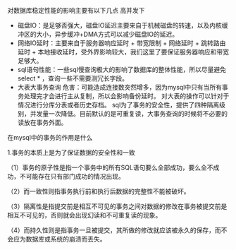 
对数据库稳定性能的影响主要有以下几点
高并发下

- 磁盘IO：是足够否强大，磁盘IO延迟主要来自于机械磁盘的转速，以及内核缓冲区的大小，异步缓冲+DMA方式可以减少磁盘IO的延迟。
- 网络IO延时：主要来自于服务器响应延时 + 带宽限制 + 网络延时 + 跳转路由延时 + 本地接收延时，受外界影响较大，我们这里了要保证服务器响应和带宽足够大。
- sql语句性能：一些sql慢查询极大的影响了数据库的整体性能，所以尽量避免select * ，查询一些不需要测冗长字段。
- 大表大事务查询
危害：可能造成连接数突然增多，因为mysql中只有当所有事务处理完才会进行主从复制，所以会影响备份延时。
对大表的操作可以针对于情况进行分库分表或者历史存档。
sql为了事务的安全性，提供了四种隔离级别，并发量一次降低。目前默认的是可重复读，大事务查询的时候将不必要的读放在事务外面。

在mysql中的事务的作用是什么

1.事务的本质上是为了保证数据的安全性和一致

（1）事务的原子性是指一个事务中的所有SQL语句要么全部成功，要么全不成功，不可能存在只有部门成功的情况出现。

（2）而一致性则指事务执行前和执行后数据的完整性不能被破坏。

（3）隔离性是指提交前是相互不可见的事务之间对数据的修改在事务被提交前是相互不可见的，否则就会出现幻读和不可重复读的现象。

（4）而持久性则是指事务一旦被提交，其所做的修改就应该被永久的保存，而不会应为数据库或系统的崩溃而丢失。